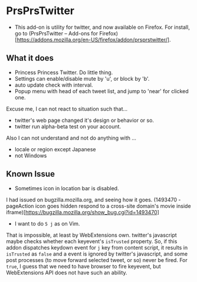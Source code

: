 # PrsPrsTwitter

* This add-on is utility for twitter, and now available on Firefox.
For install, go to (PrsPrsTwitter – Add-ons for Firefox)[https://addons.mozilla.org/en-US/firefox/addon/prsprstwitter/].


## What it does

* Princess Princess Twitter. Do little thing. 
* Settings can enable/disable mute by 'u', or block by 'b'. 
* auto update check with interval. 
* Popup menu with head of each tweet list, and jump to 'near' for clicked one.

 	
Excuse me, I can not react to situation such that...

* twitter's web page changed it's design or behavior or so.
* twitter run alpha-beta test on your account.

Also I can not understand and not do anything with ...

* locale or region except Japanese
* not Windows


## Known Issue

* Sometimes icon in location bar is disabled.

I had issued on bugzilla.mozilla.org, and seeing how it goes.
(1493470 - pageAction icon goes hidden respond to a cross-site domain's movie inside iframe)[https://bugzilla.mozilla.org/show_bug.cgi?id=1493470]

* I want to do `5 j` as on Vim.

That is impossible, at least by WebExtensions own.
twitter's javascript maybe checks whether each keyevent's `isTrusted` property.
So, if this addon dispatches keydown event for `j` key from content script, 
it results in `isTrusted` as `false` and a event is ignored by twitter's javascript,
and some post processes (to move forward selected tweet, or so) never be fired.
For `true`, I guess that we need to have browser to fire keyevent, 
but WebExtensions API does not have such an ability.

